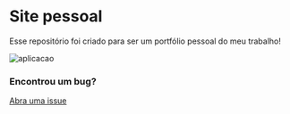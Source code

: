# Site pessoal
Esse repositório foi criado para ser um portfólio pessoal do meu trabalho!

![aplicacao](./assets/aplicacao.gif)

### Encontrou um bug?
[Abra uma issue](https://github.com/leticiacamposs2/leticiacamposs2.github.io/issues)
